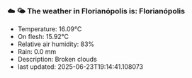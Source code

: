 ### ☁️ 🌤️  The weather in Florianópolis is: Florianópolis

- Temperature: 16.09°C
- On flesh: 15.92°C
- Relative air humidity: 83%
- Rain: 0.0 mm
- Description: Broken clouds
- last updated: 2025-06-23T19:14:41.108073
